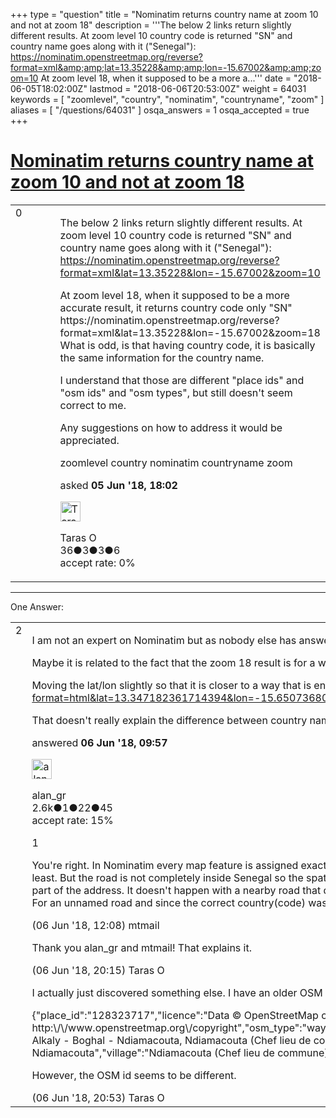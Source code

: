 +++
type = "question"
title = "Nominatim returns country name at zoom 10 and not at zoom 18"
description = '''The below 2 links return slightly different results. At zoom level 10 country code is returned &quot;SN&quot; and country name goes along with it (&quot;Senegal&quot;): https://nominatim.openstreetmap.org/reverse?format=xml&amp;amp;lat=13.35228&amp;amp;lon=-15.67002&amp;amp;zoom=10 At zoom level 18, when it supposed to be a more a...'''
date = "2018-06-05T18:02:00Z"
lastmod = "2018-06-06T20:53:00Z"
weight = 64031
keywords = [ "zoomlevel", "country", "nominatim", "countryname", "zoom" ]
aliases = [ "/questions/64031" ]
osqa_answers = 1
osqa_accepted = true
+++

<div class="headNormal">

# [Nominatim returns country name at zoom 10 and not at zoom 18](/questions/64031/nominatim-returns-country-name-at-zoom-10-and-not-at-zoom-18)

</div>

<div id="main-body">

<div id="askform">

<table id="question-table" style="width:100%;">
<colgroup>
<col style="width: 50%" />
<col style="width: 50%" />
</colgroup>
<tbody>
<tr>
<td style="width: 30px; vertical-align: top"><div class="vote-buttons">
<span id="post-64031-upvote" class="ajax-command post-vote up" rel="nofollow" title="I like this post (click again to cancel)"> </span>
<div id="post-64031-score" class="post-score" title="current number of votes">
0
</div>
<span id="post-64031-downvote" class="ajax-command post-vote down" rel="nofollow" title="I dont like this post (click again to cancel)"> </span> <span id="favorite-mark" class="ajax-command favorite-mark" rel="nofollow" title="mark/unmark this question as favorite (click again to cancel)"> </span>
<div id="favorite-count" class="favorite-count">
&#10;</div>
</div></td>
<td><div id="item-right">
<div class="question-body">
<p>The below 2 links return slightly different results. At zoom level 10 country code is returned "SN" and country name goes along with it ("Senegal"): <a href="https://nominatim.openstreetmap.org/reverse?format=xml&amp;lat=13.35228&amp;lon=-15.67002&amp;zoom=10">https://nominatim.openstreetmap.org/reverse?format=xml&amp;lat=13.35228&amp;lon=-15.67002&amp;zoom=10</a></p>
<p>At zoom level 18, when it supposed to be a more accurate result, it returns country code only "SN" https://nominatim.openstreetmap.org/reverse?format=xml&amp;lat=13.35228&amp;lon=-15.67002&amp;zoom=18 What is odd, is that having country code, it is basically the same information for the country name.</p>
<p>I understand that those are different "place ids" and "osm ids" and "osm types", but still doesn't seem correct to me.</p>
<p>Any suggestions on how to address it would be appreciated.</p>
</div>
<div id="question-tags" class="tags-container tags">
<span class="post-tag tag-link-zoomlevel" rel="tag" title="see questions tagged &#39;zoomlevel&#39;">zoomlevel</span> <span class="post-tag tag-link-country" rel="tag" title="see questions tagged &#39;country&#39;">country</span> <span class="post-tag tag-link-nominatim" rel="tag" title="see questions tagged &#39;nominatim&#39;">nominatim</span> <span class="post-tag tag-link-countryname" rel="tag" title="see questions tagged &#39;countryname&#39;">countryname</span> <span class="post-tag tag-link-zoom" rel="tag" title="see questions tagged &#39;zoom&#39;">zoom</span>
</div>
<div id="question-controls" class="post-controls">
&#10;</div>
<div class="post-update-info-container">
<div class="post-update-info post-update-info-user">
<p>asked <strong>05 Jun '18, 18:02</strong></p>
<img src="https://secure.gravatar.com/avatar/34a9ff282bda047810fdbb874b6671b1?s=32&amp;d=identicon&amp;r=g" class="gravatar" width="32" height="32" alt="Taras%20O&#39;s gravatar image" />
<p><span>Taras O</span><br />
<span class="score" title="36 reputation points">36</span><span title="3 badges"><span class="badge1">●</span><span class="badgecount">3</span></span><span title="3 badges"><span class="silver">●</span><span class="badgecount">3</span></span><span title="6 badges"><span class="bronze">●</span><span class="badgecount">6</span></span><br />
<span class="accept_rate" title="Rate of the user&#39;s accepted answers">accept rate:</span> <span title="Taras O has no accepted answers">0%</span></p>
</div>
</div>
<div id="comments-container-64031" class="comments-container">
&#10;</div>
<div id="comment-tools-64031" class="comment-tools">
&#10;</div>
<div class="clear">
&#10;</div>
<div id="comment-64031-form-container" class="comment-form-container">
&#10;</div>
<div class="clear">
&#10;</div>
</div></td>
</tr>
</tbody>
</table>

------------------------------------------------------------------------

<div class="tabBar">

<span id="sort-top"></span>

<div class="headQuestions">

One Answer:

</div>

</div>

<span id="64044"></span>

<div id="answer-container-64044" class="answer accepted-answer">

<table style="width:100%;">
<colgroup>
<col style="width: 50%" />
<col style="width: 50%" />
</colgroup>
<tbody>
<tr>
<td style="width: 30px; vertical-align: top"><div class="vote-buttons">
<span id="post-64044-upvote" class="ajax-command post-vote up" rel="nofollow" title="I like this post (click again to cancel)"> </span>
<div id="post-64044-score" class="post-score" title="current number of votes">
2
</div>
<span id="post-64044-downvote" class="ajax-command post-vote down" rel="nofollow" title="I dont like this post (click again to cancel)"> </span> <span class="accept-answer on" rel="nofollow" title="Taras O has selected this answer as the correct answer"> </span>
</div></td>
<td><div class="item-right">
<div class="answer-body">
<p>I am not an expert on Nominatim but as nobody else has answered...</p>
<p>Maybe it is related to the fact that the zoom 18 result is for a way (road) that is partly outside Senegal - see <a href="https://nominatim.openstreetmap.org/details.php?place_id=161282086">https://nominatim.openstreetmap.org/details.php?place_id=161282086</a></p>
<p>Moving the lat/lon slightly so that it is closer to a way that is entirely inside Senegal seems to return the country name, e.g. <a href="https://nominatim.openstreetmap.org/reverse.php?format=html&amp;lat=13.347182361714394&amp;lon=-15.65073680903879&amp;zoom=18">https://nominatim.openstreetmap.org/reverse.php?format=html&amp;lat=13.347182361714394&amp;lon=-15.65073680903879&amp;zoom=18</a></p>
<p>That doesn't really explain the difference between country name and country code though.</p>
</div>
<div class="answer-controls post-controls">
&#10;</div>
<div class="post-update-info-container">
<div class="post-update-info post-update-info-user">
<p>answered <strong>06 Jun '18, 09:57</strong></p>
<img src="https://secure.gravatar.com/avatar/8da3fc19d7250ff5fbdbcbf467f9458f?s=32&amp;d=identicon&amp;r=g" class="gravatar" width="32" height="32" alt="alan_gr&#39;s gravatar image" />
<p><span>alan_gr</span><br />
<span class="score" title="2623 reputation points"><span>2.6k</span></span><span title="1 badges"><span class="badge1">●</span><span class="badgecount">1</span></span><span title="22 badges"><span class="silver">●</span><span class="badgecount">22</span></span><span title="45 badges"><span class="bronze">●</span><span class="badgecount">45</span></span><br />
<span class="accept_rate" title="Rate of the user&#39;s accepted answers">accept rate:</span> <span title="alan_gr has 10 accepted answers">15%</span></p>
</div>
</div>
<div id="comments-container-64044" class="comments-container">
<span id="64046"></span>
<div id="comment-64046" class="comment">
<div id="post-64046-score" class="comment-score">
1
</div>
<div class="comment-text">
<p>You're right. In Nominatim every map feature is assigned exactly one country_code during import and data updates. It's tricky (and a limitation of Nominatim) when roads cross country borders. In this case the correct country_code is returned at least. But the road is not completely inside Senegal so the spatial query looking for administrative boundaries sees the country (gray-ed on <a href="https://nominatim.openstreetmap.org/details.php?osmtype=W&amp;osmid=422943503)">https://nominatim.openstreetmap.org/details.php?osmtype=W&amp;osmid=422943503)</a> but doesn't consider it part of the address. It doesn't happen with a nearby road that doesn't cross the border <a href="https://nominatim.openstreetmap.org/details.php?osmtype=W&amp;osmid=422943515">https://nominatim.openstreetmap.org/details.php?osmtype=W&amp;osmid=422943515</a> Usually the recommendation is to split the OSM way at the country border. For an unnamed road and since the correct country(code) was assigned I'd say an unnecessary work-around. See also <a href="https://github.com/openstreetmap/Nominatim/issues/844">https://github.com/openstreetmap/Nominatim/issues/844</a></p>
</div>
<div id="comment-64046-info" class="comment-info">
<span class="comment-age">(06 Jun '18, 12:08)</span> <span class="comment-user userinfo">mtmail</span>
</div>
</div>
<span id="64064"></span>
<div id="comment-64064" class="comment">
<div id="post-64064-score" class="comment-score">
&#10;</div>
<div class="comment-text">
<p>Thank you alan_gr and mtmail! That explains it.</p>
</div>
<div id="comment-64064-info" class="comment-info">
<span class="comment-age">(06 Jun '18, 20:15)</span> <span class="comment-user userinfo">Taras O</span>
</div>
</div>
<span id="64065"></span>
<div id="comment-64065" class="comment">
<div id="post-64065-score" class="comment-score">
&#10;</div>
<div class="comment-text">
<p>I actually just discovered something else. I have an older OSM version running on an internal server (2.x) and it returns the JSON for the same query (zoom 18):</p>
<p>{"place_id":"128323717","licence":"Data © OpenStreetMap contributors, ODbL 1.0. http:\/\/www.openstreetmap.org\/copyright","osm_type":"way","osm_id":"301447252","lat":"13.28023","lon":"-15.6339599","place_rank":"26","category":"highway","type":"track","importance":"0.1","addresstype":"road","display_name":"Saré Alkaly - Boghal - Ndiamacouta, Ndiamacouta (Chef lieu de commune), Arrondissement de Bounkiling, Sédhiou, Sédhiou Region, Senegal","name":"Saré Alkaly - Boghal - Ndiamacouta","address":{"road":"Saré Alkaly - Boghal - Ndiamacouta","village":"Ndiamacouta (Chef lieu de commune)","county":"Arrondissement de Bounkiling","state":"Sédhiou","country":"Senegal","country_code":"sn"}}</p>
<p>However, the OSM id seems to be different.</p>
</div>
<div id="comment-64065-info" class="comment-info">
<span class="comment-age">(06 Jun '18, 20:53)</span> <span class="comment-user userinfo">Taras O</span>
</div>
</div>
</div>
<div id="comment-tools-64044" class="comment-tools">
&#10;</div>
<div class="clear">
&#10;</div>
<div id="comment-64044-form-container" class="comment-form-container">
&#10;</div>
<div class="clear">
&#10;</div>
</div></td>
</tr>
</tbody>
</table>

</div>

<div class="paginator-container-left">

</div>

</div>

</div>

